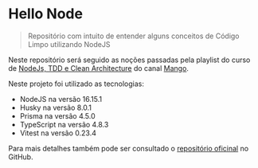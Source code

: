# Hello Node

> Repositório com intuito de entender alguns conceitos de Código Limpo utilizando NodeJS

Neste repositório será seguido as noções passadas pela playlist do curso de [NodeJs, TDD e Clean Architecture][playlist] do canal
[Mango].


Neste projeto foi utilizado as tecnologias:

* NodeJS na versão 16.15.1
* Husky na versão 8.0.1
* Prisma na versão 4.5.0
* TypeScript na versão 4.8.3
* Vitest na versão 0.23.4


Para mais detalhes também pode ser consultado o [repositório oficinal][repo] no GitHub.

[Mango]: https://www.youtube.com/c/MangoDeveloper
[playlist]: https://youtube.com/playlist?list=PL9aKtVrF05DyEwK5kdvzrYXFdpZfj1dsG
[repo]: https://github.com/rmanguinho/clean-node-api
